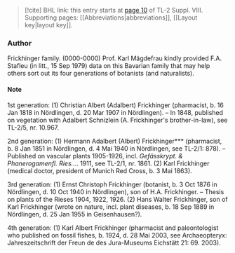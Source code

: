 > [!cite] BHL link: this entry starts at [page 10](https://www.biodiversitylibrary.org/page/33258516) of TL-2 Suppl. VIII.
> Supporting pages: [[Abbreviations|abbreviations]], [[Layout key|layout key]].

### Author

Frickhinger family. (0000-0000) Prof. Karl Mägdefrau kindly provided F.A. Stafleu (in litt., 15 Sep 1979) data on this Bavarian family that may help others sort out its four generations of botanists (and naturalists).


#### Note

1st generation: (1) Christian Albert (Adalbert) Frickhinger (pharmacist, b. 16 Jan 1818 in Nördlingen, d. 20 Mar 1907 in Nördlingen). – In 1848, published on vegetation with Adalbert Schnizlein (A. Frickhinger's brother-in-law), see TL-2/5, nr. 10.967.

2nd generation: (1) Hermann Adalbert (Albert) Frickhinger*\** (pharmacist, b. 8 Jan 1851 in Nördlingen, d. 4 Mai 1940 in Nördlingen, see TL-2/1: 878). – Published on vascular plants 1905-1926, incl. *Gefässkrypt. & Phanerogamenfl. Ries.*... 1911, see TL-2/1, nr. 1861. (2) Karl Frickhinger (medical doctor, president of Munich Red Cross, b. 3 Mai 1863).

3rd generation: (1) Ernst Christoph Frickhinger (botanist, b. 3 Oct 1876 in Nördlingen, d. 10 Oct 1940 in Nördlingen), son of H.A. Frickhinger. – Thesis on plants of the Rieses 1904, 1922, 1926. (2) Hans Walter Frickhinger, son of Karl Frickhinger (wrote on nature, incl. plant diseases, b. 18 Sep 1889 in Nördlingen, d. 25 Jan 1955 in Geisenhausen?).

4th generation: (1) Karl Albert Frickhinger (pharmacist and paleontologist who published on fossil fishes, b. 1924, d. 28 Mai 2003, see Archaeopteryx: Jahreszeitschrift der Freun de des Jura-Museums Eichstätt 21: 69. 2003).

